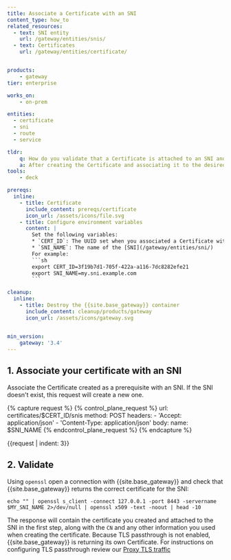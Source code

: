 ```yaml
---
title: Associate a Certificate with an SNI
content_type: how_to
related_resources:
  - text: SNI entity
    url: /gateway/entities/snis/
  - text: Certificates
    url: /gateway/entities/certificate/


products:
    - gateway
tier: enterprise

works_on:
    - on-prem

entities: 
  - certificate
  - sni
  - route
  - service

tldr:
    q: How do you validate that a Certificate is attached to an SNI and working?
    a: After creating the Certificate and associating it to the desired SNI, then using `openssl` you can verify that {{site.base_gateway}} is returning the expected certificate for the SNI. 
tools:
    - deck

prereqs:
  inline:
    - title: Certificate
      include_content: prereqs/certificate
      icon_url: /assets/icons/file.svg
    - title: Configure environment variables
      content: |
        Set the following variables: 
        * `CERT_ID`: The UUID set when you associated a Certificate with {{site.base_gateway}}.
        * `SNI_NAME`: The name of the [SNI](/gateway/entities/sni/)
        For example: 
        ```sh
        export CERT_ID=3f19b7d1-705f-422a-a116-7dc8282efe21
        export SNI_NAME=my.sni.example.com
        ```
    
cleanup:
  inline:
    - title: Destroy the {{site.base_gateway}} container
      include_content: cleanup/products/gateway
      icon_url: /assets/icons/gateway.svg
    

min_version:
    gateway: '3.4'
---
```



## 1. Associate your certificate with an SNI

Associate the Certificate created as a prerequisite with an SNI. If the SNI doesn't exist, this request will create a new one.

{% capture request %}
{% control_plane_request %}
  url: certificates/$CERT_ID/snis
  method: POST
  headers:
      - 'Accept: application/json'
      - 'Content-Type: application/json'
  body:
    name: $SNI_NAME
{% endcontrol_plane_request %}
{% endcapture %}

{{request | indent: 3}}
<!-- vale on -->


## 2. Validate 

Using `openssl` open a connection with {{site.base_gateway}} and check that {{site.base_gateway}} returns the correct certificate for the SNI:

```
echo "" | openssl s_client -connect 127.0.0.1 -port 8443 -servername $MY_SNI_NAME 2>/dev/null | openssl x509 -text -noout | head -10
```

The response will contain the certificate you created and attached to the SNI in the first step, along with the `CN` and any other information you used when creating the certificate. Because TLS passthrough is not enabled, {{site.base_gateway}} is returning its own Certificate. For instructions on configuring TLS passthrough review our [Proxy TLS traffic](/how-to/proxy-tls-passthrough-traffic-using-sni/)
